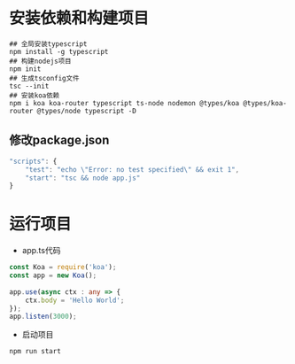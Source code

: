 # 安装依赖和构建项目

``` shell script
## 全局安装typescript
npm install -g typescript
## 构建nodejs项目
npm init
## 生成tsconfig文件
tsc --init
## 安装koa依赖
npm i koa koa-router typescript ts-node nodemon @types/koa @types/koa-router @types/node typescript -D
```
## 修改package.json

``` javascript
"scripts": {
    "test": "echo \"Error: no test specified\" && exit 1",
    "start": "tsc && node app.js"
}
```
# 运行项目
- app.ts代码
``` typescript 
const Koa = require('koa');
const app = new Koa();
 
app.use(async ctx : any => {
    ctx.body = 'Hello World';
});
app.listen(3000);
```
- 启动项目

``` shell script
npm run start
```
